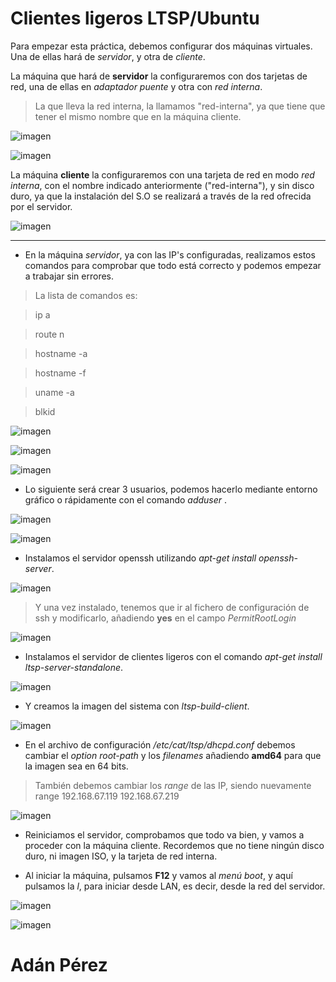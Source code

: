 # Clientes ligeros LTSP/Ubuntu

Para empezar esta práctica, debemos configurar dos máquinas virtuales. Una de ellas hará de *servidor*, y otra de *cliente*.

La máquina que hará de **servidor** la configuraremos con dos tarjetas de red, una de ellas en *adaptador puente* y otra con *red interna*.

>La que lleva la red interna, la llamamos "red-interna", ya que tiene que tener el mismo nombre que en la máquina cliente.



![imagen](./images/c1.png)


![imagen](./images/c2.png)

La máquina **cliente** la configuraremos con una tarjeta de red en modo *red interna*, con el nombre indicado anteriormente ("red-interna"), y sin disco duro, ya que la instalación del S.O se realizará a través de la red ofrecida por el servidor.

![imagen](./images/c3.png)

<hr>

* En la máquina *servidor*, ya con las IP's configuradas, realizamos estos comandos para comprobar que todo está correcto y podemos empezar a trabajar sin errores.

> La lista de comandos es:

> ip a

> route n

> hostname -a

> hostname -f

> uname -a

> blkid


![imagen](./images/c4.png)


![imagen](./images/c5.png)


![imagen](./images/c6.PNG)

* Lo siguiente será crear 3 usuarios, podemos hacerlo mediante entorno gráfico o rápidamente con el comando *adduser <nombredeusuario>*.

![imagen](./images/c7.PNG)


![imagen](./images/c8.PNG)

* Instalamos el servidor openssh utilizando *apt-get install openssh-server*.

![imagen](./images/c9.PNG)

> Y una vez instalado, tenemos que ir al fichero de configuración de ssh y modificarlo, añadiendo **yes** en el campo *PermitRootLogin*

![imagen](./images/c10.PNG)

* Instalamos el servidor de clientes ligeros con el comando *apt-get install ltsp-server-standalone*.

![imagen](./images/c11.PNG)

* Y creamos la imagen del sistema con *ltsp-build-client*.

![imagen](./images/c12.PNG)

* En el archivo de configuración */etc/cat/ltsp/dhcpd.conf* debemos cambiar el *option root-path* y los *filenames* añadiendo **amd64** para que la imagen sea en 64 bits.

> También debemos cambiar los *range* de las IP, siendo nuevamente range 192.168.67.119 192.168.67.219

![imagen](./images/c13.PNG)

* Reiniciamos el servidor, comprobamos que todo va bien, y vamos a proceder con la máquina cliente. Recordemos que no tiene ningún disco duro, ni imagen ISO, y la tarjeta de red interna.

* Al iniciar la máquina, pulsamos **F12** y vamos al *menú boot*, y aquí pulsamos la *l*, para iniciar desde LAN, es decir, desde la red del servidor.

![imagen](./images/C14.PNG)


![imagen](./images/c15.PNG)

# Adán Pérez
